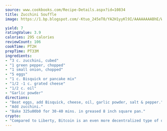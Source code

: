 ```yaml
---
source: www.cookbooks.com/Recipe-Details.aspx?id=10834
title: Zucchini Souffle
image: https://1.bp.blogspot.com/-Ktuo_245eT0/YA2H1yyKl9I/AAAAAAAABhE/WMoqSq2tWOcgMkPaLYZ-49h8pVDUUwFCQCLcBGAsYHQ/s307/5.png

yield: 7
ratingValue: 3.9
calories: 295 calories
reviewCount: 106
cookTime: PT2H
prepTime: PT33M
ingredients:
- "3 c. zucchini, cubed"
- "1 green pepper, chopped"
- "1 small onion, chopped"
- "5 eggs"
- "1 c. Bisquick or pancake mix"
- "1/2 -1 c. grated cheese"
- "1/2 c. oil"
- "Garlic powder"
directions:
- "Beat eggs, add Bisquick, cheese, oil, garlic powder, salt & pepper."
- "Add zucchini."
- "Bake 325u00b0 for 30-40 mins. in greased 8 inch square pan."
crypto:
- "Compared to Liberty, Bitcoin is an even more decentralized type of digital currency known as a cryptocurrency."
---
```

